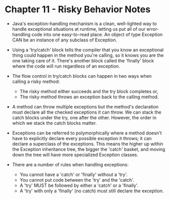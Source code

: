 # Chapter 11 - Risky Behavior Notes

- Java's exception-handling mechanism is a clean, well-lighted way to handle exceptional situations at runtime, letting us put all of our error-handling code into one easy-to-read place. An object of type Exception CAN be an instance of any subclass of Exception.

- Using a 'try/catch' block tells the compiler that you know an exceptional thing could happen in the method you're calling, so it knows you are the one taking care of it. There's another block called the 'finally' block where the code will run regardless of an exception.

- The flow control in try/catch blocks can happen in two ways when calling a risky method:
	- The risky method either succeeds and the try block completes or,
	- The risky method throws an exception back to the calling method.

- A method can throw multiple exceptions but the method's declaration must declare all the checked exceptions it can throw. We can stack the catch blocks under the try, one after the other. However, the order in which we stack the catch blocks matter.

- Exceptions can be referred to polymorphically where a method doesn't have to explicitly declare every possible exception it throws; it can declare a superclass of the exceptions. This means the higher up within the Exception inheritance tree, the bigger the 'catch' basket, and moving down the tree will have more specialized Exception classes.

- There are a number of rules when handling exceptions:
	- You cannot have a 'catch' or 'finally' without a 'try'.
	- You cannot put code between the 'try' and the 'catch'.
	- A 'try' MUST be followed by either a 'catch' or a 'finally'.
	- A 'try' with only a 'finally' (no catch) must still declare the exception.

